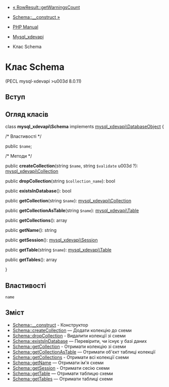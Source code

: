 - [«
RowResult::getWarningsCount](mysql-xdevapi-rowresult.getwarningscount.md)
- [Schema::\_\_construct »](mysql-xdevapi-schema.construct.md)

- [PHP Manual](index.md)
- [Mysql_xdevapi](book.mysql-xdevapi.md)
- Клас Schema

# Клас Schema

(PECL mysql-xdevapi \>u003d 8.0.11)

## Вступ

## Огляд класів

class **mysql_xdevapi\Schema** implements
[mysql_xdevapi\DatabaseObject](class.mysql-xdevapi-databaseobject.md)
{

/\* Властивості \*/

public `$name`;

/\* Методи \*/

public **createCollection**(string `$name`, string `$validate` u003d ?):
[mysql_xdevapi\Collection](class.mysql-xdevapi-collection.md)

public **dropCollection**(string `$collection_name`): bool

public **existsInDatabase**(): bool

public **getCollection**(string `$name`):
[mysql_xdevapi\Collection](class.mysql-xdevapi-collection.md)

public **getCollectionAsTable**(string `$name`):
[mysql_xdevapi\Table](class.mysql-xdevapi-table.md)

public **getCollections**(): array

public **getName**(): string

public **getSession**():
[mysql_xdevapi\Session](class.mysql-xdevapi-session.md)

public **getTable**(string `$name`):
[mysql_xdevapi\Table](class.mysql-xdevapi-table.md)

public **getTables**(): array

}

## Властивості

`name`

## Зміст

- [Schema::\_\_construct](mysql-xdevapi-schema.construct.md) -
Конструктор
- [Schema::createCollection](mysql-xdevapi-schema.createcollection.md)
— Додати колекцію до схеми
- [Schema::dropCollection](mysql-xdevapi-schema.dropcollection.md) -
Видалити колекції зі схеми
- [Schema::existsInDatabase](mysql-xdevapi-schema.existsindatabase.md)
— Перевірити, чи існує у базі даних
- [Schema::getCollection](mysql-xdevapi-schema.getcollection.md) -
Отримати колекцію зі схеми
- [Schema::getCollectionAsTable](mysql-xdevapi-schema.getcollectionastable.md)
— Отримати об'єкт таблиці колекції
- [Schema::getCollections](mysql-xdevapi-schema.getcollections.md) -
Отримати всі колекції схеми
- [Schema::getName](mysql-xdevapi-schema.getname.md) — Отримати ім'я
схеми
- [Schema::getSession](mysql-xdevapi-schema.getsession.md) -
Отримати сесію схеми
- [Schema::getTable](mysql-xdevapi-schema.gettable.md) — Отримати
таблицю схеми
- [Schema::getTables](mysql-xdevapi-schema.gettables.md) — Отримати
таблиці схеми
